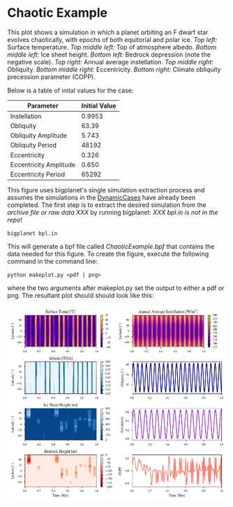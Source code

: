 # Chaotic Example

This plot shows a simulation in which a planet orbiting an F dwarf star evolves chaotically, with epochs of both equitorial and polar ice. _Top left:_ Surface temperature. _Top middle left:_ Top of atmosphere albedo. _Bottom middle left:_ Ice sheet height. _Bottom left:_ Bedrock depression (note the negative scale). _Top right:_ Annual average instellation. _Top middle right:_ Obliquity. _Bottom middle right:_ Eccentricity. _Bottom right:_ Climate obliquity precession parameter (COPP).

Below is a table of inital values for the case:

| Parameter              | Initial Value |
| ---------------------- | ------------- |
| Instellation           | 0.9953        |
| Obliquity              | 63.39         |
| Obliquity Amplitude    | 5.743         |
| Obliquity Period       | 48192         |
| Eccentricity           | 0.326         |
| Eccentricity Amplitude | 0.650         |
| Eccentricity Period    | 65292         |

This figure uses bigplanet's single simulation extraction process and assumes the simulations in the [DynamicCases](../DynamicCases) have already been completed. The first step is to extract the desired simulation from the _archive file or raw data XXX_ by running bigplanet: _XXX bpl.in is not in the repo!_

```
bigplanet bpl.in
```

This will generate a bpf file called _ChaoticExample.bpf_ that contains the data needed for this figure. To create the figure, execute the following command in the command line:

```
python makeplot.py <pdf | png>
```

where the two arguments after makeplot.py set the output to either a pdf or png. The resultant plot should should look like this:

![ChaoticExample](ChaoticExample.png)
